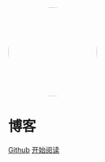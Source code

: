 <img width="180px" style="border-radius: 50%" bor src="./doc/images/gitee/favicon2.ico">

# 博客


[Github](<https://github.com/moxi624/mogu_blog_v2>)
[开始阅读](README.md)
